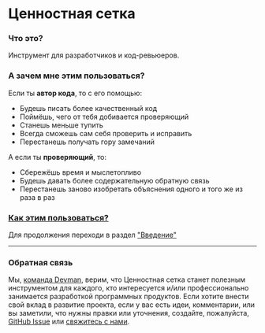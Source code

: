 # Ценностная сетка

### Что это?

Инструмент для разработчиков и код-ревьюеров.

### А зачем мне этим пользоваться?

Если ты **автор кода**, то с его помощью:
- Будешь писать более качественный код
- Поймёшь, чего от тебя добивается проверяющий
- Станешь меньше тупить
- Всегда сможешь сам себя проверить и исправить
- Перестанешь получать гору замечаний

А если ты **проверяющий**, то:
- Сбережёшь время и мыслетопливо
- Будешь давать более содержательную обратную связь
- Перестанешь заново изобретать объяснения одного и того же из раза в раз

### [Как этим пользоваться?](https://github.com/jmuriki/Interfaces/wiki/Введение)

Для продолжения переходи в раздел ["Введение"](https://github.com/jmuriki/Interfaces/wiki/Введение)

***

### Обратная связь

Мы, [команда Devman](https://dvmn.org/), верим, что Ценностная сетка станет полезным инструментом для каждого, кто интересуется и/или профессионально занимается разработкой программных продуктов. Если хотите внести свой вклад в развитие проекта, если у вас есть идеи, комментарии, или вы заметили, что нужны правки или уточнения, создайте, пожалуйста, [GitHub Issue](https://github.com/jmuriki/WorthGrid/issues) или [свяжитесь с нами](https://github.com/jmuriki/WorthGrid/wiki/Контакты).
